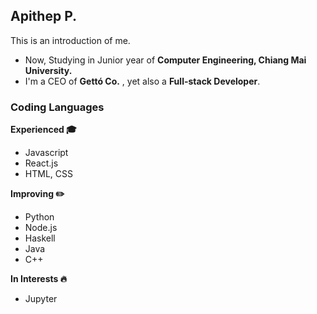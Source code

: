 ## Apithep P.
This is an introduction of me.

- Now, Studying in Junior year of **Computer Engineering, Chiang Mai University.**
- I'm a CEO of **Gettó Co.** , yet also a **Full-stack Developer**.

### Coding Languages
**Experienced 🎓**
- Javascript
- React.js
- HTML, CSS


**Improving ✏️**
- Python
- Node.js
- Haskell
- Java
- C++

**In Interests 🔥**
- Jupyter
